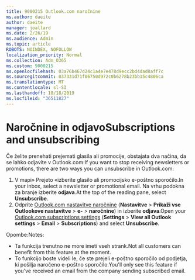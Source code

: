 ```yaml
---
title: 9000215 Outlook.com naročnine
ms.author: daeite
author: daeite
manager: joallard
ms.date: 2/26/19
ms.audience: Admin
ms.topic: article
ROBOTS: NOINDEX, NOFOLLOW
localization_priority: Normal
ms.collection: Adm_O365
ms.custom: 9000215
ms.openlocfilehash: 03a76b467d24c1a4e7e478d9ecc2bd4dad8aff7c
ms.sourcegitcommit: 037331d71f06750d972c0b6278b23bb15c4806ca
ms.translationtype: MT
ms.contentlocale: sl-SI
ms.lasthandoff: 10/18/2019
ms.locfileid: "36511827"
---
```

# <a name="subscriptions-and-unsubscribing"></a><span data-ttu-id="d0961-102">Naročnine in odjavo</span><span class="sxs-lookup"><span data-stu-id="d0961-102">Subscriptions and unsubscribing</span></span>

<span data-ttu-id="d0961-103">Če želite prenehati prejemati glasila ali promocije, obstajata dva načina, da se lahko odjavite v Outlook.com:</span><span class="sxs-lookup"><span data-stu-id="d0961-103">If you want to stop receiving newsletters or promotions, there are two ways you can unsubscribe in Outlook.com:</span></span>

1. <span data-ttu-id="d0961-104">V mapi» Prejeto «izberite glasilo ali promocijsko e-poštno sporočilo.</span><span class="sxs-lookup"><span data-stu-id="d0961-104">In your inbox, select a newsletter or promotional email.</span></span> <span data-ttu-id="d0961-105">Na vrhu podokna za branje izberite **odjava**.</span><span class="sxs-lookup"><span data-stu-id="d0961-105">At the top of the reading pane, select **Unsubscribe**.</span></span>
2. <span data-ttu-id="d0961-106">Odprite [Outlook.com nastavitve naročnine](https://outlook.live.com/mail/options/mail/brandsSubscriptions) (**Nastavitve** > **Prikaži vse Outlookove nastavitve** > **e-** > **naročnine**) in izberite **odjava**.</span><span class="sxs-lookup"><span data-stu-id="d0961-106">Open your [Outlook.com subscriptions settings](https://outlook.live.com/mail/options/mail/brandsSubscriptions) (**Settings** > **View all Outlook settings** > **Email** > **Subscriptions**) and select **Unsubscribe**.</span></span>

<span data-ttu-id="d0961-107">Opombe:</span><span class="sxs-lookup"><span data-stu-id="d0961-107">Notes:</span></span>

- <span data-ttu-id="d0961-108">Ta funkcija trenutno ne more imeti vseh strank.</span><span class="sxs-lookup"><span data-stu-id="d0961-108">Not all customers can benefit from this feature at the moment.</span></span>
- <span data-ttu-id="d0961-109">To funkcijo boste videli le, če ste prejeli e-poštno sporočilo od podjetja, ki pošilja naročeno e-poštno sporočilo.</span><span class="sxs-lookup"><span data-stu-id="d0961-109">You'll only see this feature if you've received an email from the company sending subscribed email.</span></span>